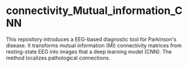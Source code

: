 # connectivity_Mutual_information_CNN
This repository introduces a EEG-based diagnostic tool for Parkinson's disease. It transforms mutual information (MI) connectivity matrices from resting-state EEG into images that a deep learning model (CNN). The method localizes pathological connections.
